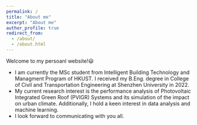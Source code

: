 ```yaml
---
permalink: /
title: "About me"
excerpt: "About me"
author_profile: true
redirect_from: 
  - /about/
  - /about.html
---
```


Welcome to my persoanl website!:smiley:

- I am currently the MSc student from Intelligent Building Technology and Managment Program of HKUST. I received my B.Eng. degree in College of Civil and Transportation Engineering at Shenzhen University in 2022.
- My current research interest is the performance analysis of Photovoltaic Integrated Green Roof (PVIGR) Systems and its simulation of the impact on urban climate. Additionally, I hold a keen interest in data analysis and machine learning.
- I look forward to communicating with you all.



